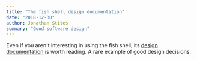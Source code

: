 ```yaml
---
title: "The fish shell design documentation"
date: "2018-12-30"
author: Jonathan Stites
summary: "Good software design"
---
```


Even if you aren't interesting in using the fish shell, its [design documentation](https://fishshell.com/docs/current/design.html) is worth reading. A rare example of good design decisions.
